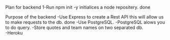Plan for backend
1-Run npm init -y initialices  a node repositery. done

Purpose of the backend
-Use Express to create a Rest API this will allow us to make requests to the db. done
-Use PostgreSQL.
-PostgreSQL  alows you to do query.
-Store quotes and team names on two separated db.  
-Heroku




